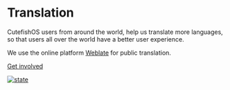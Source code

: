 # Translation

CutefishOS users from around the world, help us translate more languages, so that users all over the world have a better user experience.

We use the online platform [Weblate](https://hosted.weblate.org/projects/cutefishos/) for public translation.

[Get involved](https://hosted.weblate.org/engage/cutefishos/)

<a href="https://hosted.weblate.org/engage/cutefishos/">
<img src="https://hosted.weblate.org/widgets/cutefishos/-/multi-blue.svg" alt="state" />
</a>